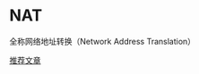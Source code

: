 # NAT

全称网络地址转换（Network Address Translation）

[推荐文章](https://blog.csdn.net/gui951753/article/details/79593307)
